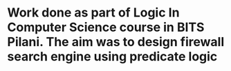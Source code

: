 # Work done as part of Logic In Computer Science course in BITS Pilani. The aim was to design firewall search engine using predicate logic
